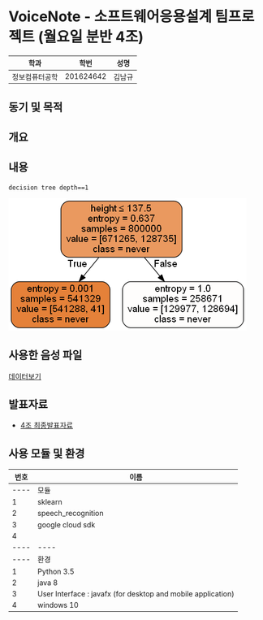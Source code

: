 ﻿# VoiceNote - 소프트웨어응용설계 팀프로젝트 (월요일 분반 4조)

학과 | 학번 | 성명
---- | ---- | ---- 
정보컴퓨터공학 |201624642 |김남규


## 동기 및 목적
 
 
 
## 개요

 
## 내용
```
decision tree depth==1
```
![](https://github.com/soicem/python2019/blob/master/res/max_depth1.png)


## 사용한 음성 파일 
[데이터보기](https://github.com/soicem/python2019/blob/master/NHIS_OPEN_GJ_2017.CSV)

## 발표자료 
* [4조 최종발표자료](https://docs.google.com/presentation/d/1_zWkqKBGItJbBh4vUGXpR_4CrbgFBYKDu9xWs3zxUyg/edit?usp=sharing) 

## 사용 모듈 및 환경 

번호 | 이름
---- | ---- 
---- | 모듈
1 | sklearn
2 | speech_recognition
3 | google cloud sdk
4 | 
---- | ----
---- | 환경
1 | Python 3.5
2 | java 8
3 | User Interface : javafx (for desktop and mobile application)
4 | windows 10
